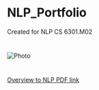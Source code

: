 # NLP_Portfolio
Created for NLP CS 6301.M02
#
![Photo]("https://github.com/jacobvillegas/NLP_Portfolio/blob/5b519bb4a0ea3e7cf88be617e74b1e6ac1cd4da1/IMG_0441.jpeg")

#
[Overview to NLP PDF link](https://github.com/jacobvillegas/NLP_Portfolio/raw/main/Introduction%20to%20Natural%20Language%20Processing.pdf)
